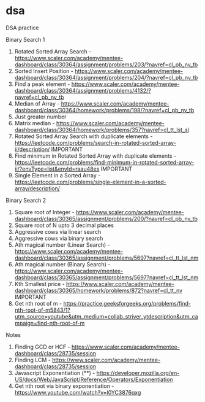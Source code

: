 # dsa
DSA practice

Binary Search 1
1. Rotated Sorted Array Search - https://www.scaler.com/academy/mentee-dashboard/class/30364/assignment/problems/203/?navref=cl_pb_nv_tb
2. Sorted Insert Position - https://www.scaler.com/academy/mentee-dashboard/class/30364/assignment/problems/204/?navref=cl_pb_nv_tb
3. Find a peak element - https://www.scaler.com/academy/mentee-dashboard/class/30364/assignment/problems/4132/?navref=cl_pb_nv_tb
4. Median of Array - https://www.scaler.com/academy/mentee-dashboard/class/30364/homework/problems/198/?navref=cl_pb_nv_tb
5. Just greater number
6. Matrix median - https://www.scaler.com/academy/mentee-dashboard/class/30364/homework/problems/357?navref=cl_tt_lst_sl
7. Rotated Sorted Array Search with duplicate elements - https://leetcode.com/problems/search-in-rotated-sorted-array-ii/description/ IMPORTANT
8. Find minimum in Rotated Sorted Array with duplicate elements - https://leetcode.com/problems/find-minimum-in-rotated-sorted-array-ii/?envType=list&envId=raau48es IMPORTANT
9. Single Element in a Sorted Array - https://leetcode.com/problems/single-element-in-a-sorted-array/description/

Binary Search 2
1. Square root of Integer - https://www.scaler.com/academy/mentee-dashboard/class/30365/assignment/problems/200/?navref=cl_pb_nv_tb
2. Square root of N upto 3 decimal places
3. Aggressive cows via linear search
3. Aggressive cows via binary search
4. Ath magical number (Linear Search) - https://www.scaler.com/academy/mentee-dashboard/class/30365/assignment/problems/5697?navref=cl_tt_lst_nm
4. Ath magical number (Binary Search) - https://www.scaler.com/academy/mentee-dashboard/class/30365/assignment/problems/5697?navref=cl_tt_lst_nm
4. Kth Smallest price - https://www.scaler.com/academy/mentee-dashboard/class/30365/homework/problems/872?navref=cl_tt_nv IMPORTANT
5. Get nth root of m - https://practice.geeksforgeeks.org/problems/find-nth-root-of-m5843/1?utm_source=youtube&utm_medium=collab_striver_ytdescription&utm_campaign=find-nth-root-of-m

Notes
1. Finding GCD or HCF - https://www.scaler.com/academy/mentee-dashboard/class/28735/session
2. Finding LCM - https://www.scaler.com/academy/mentee-dashboard/class/28735/session
3. Javascript Exponentiation (**) - https://developer.mozilla.org/en-US/docs/Web/JavaScript/Reference/Operators/Exponentiation
4. Get nth root via binary exponentiation - https://www.youtube.com/watch?v=l0YC3876qxg
